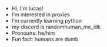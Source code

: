 - Hi, I'm lucas!
- I’m interested in proxies
- I’m currently learning python
- my discord is randomhuman_me_idk
- Pronouns: he/him
- Fun fact: humans are dumb

